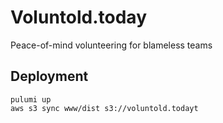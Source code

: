 # Voluntold.today

Peace-of-mind volunteering for blameless teams

## Deployment

```
pulumi up
aws s3 sync www/dist s3://voluntold.todayt 
```
